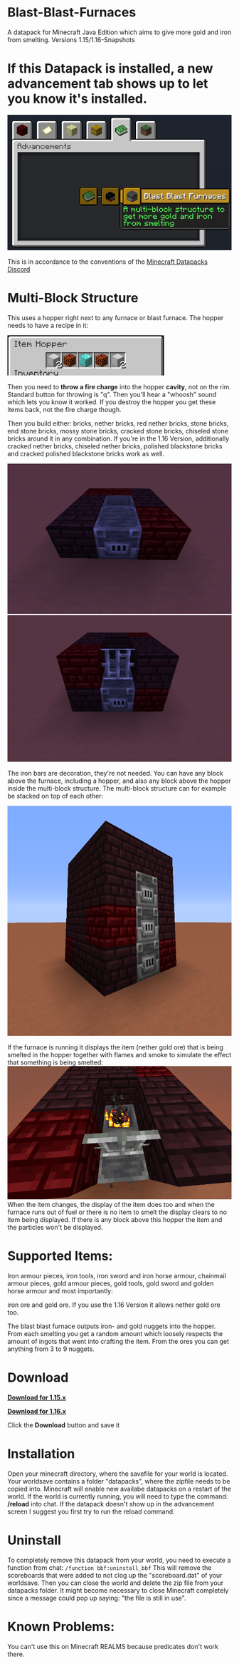 # Blast-Blast-Furnaces
A datapack for Minecraft Java Edition which aims to give more gold and iron from smelting. Versions 1.15/1.16-Snapshots

# If this Datapack is installed, a new advancement tab shows up to let you know it's installed.

![Tab](https://github.com/Elemend/Blast-Blast-Furnaces/blob/master/Pictures/2020-03-25_21.13.06.png)

This is in accordance to the conventions of the [Minecraft Datapacks Discord](https://discord.gg/56ySADc)

# Multi-Block Structure

This uses a hopper right next to any furnace or blast furnace. The hopper needs to have a recipe in it:

![Tab](https://github.com/Elemend/Blast-Blast-Furnaces/blob/master/Pictures/2020-03-26_17.55.19.png)

Then you need to **throw a fire charge** into the hopper **cavity**, not on the rim. Standard button for throwing is "q". Then you'll hear a "whoosh" sound which lets you know it worked. If you destroy the hopper you get these items back, not the fire charge though.

Then you build either: bricks, nether bricks, red nether bricks, stone bricks, end stone bricks, mossy stone bricks, cracked stone bricks, chiseled stone bricks around it in any combination. If you're in the 1.16 Version, additionally cracked nether bricks, chiseled nether bricks, polished blackstone bricks and cracked polished blackstone bricks work as well.

![Tab](https://github.com/Elemend/Blast-Blast-Furnaces/blob/master/Pictures/2020-03-25_21.10.15.png)
![Tab](https://github.com/Elemend/Blast-Blast-Furnaces/blob/master/Pictures/2020-03-25_21.10.57.png)

The iron bars are decoration, they're not needed. You can have any block above the furnace, including a hopper, and also any block above the hopper inside the multi-block structure.
The multi-block structure can for example be stacked on top of each other:

![Tab](https://github.com/Elemend/Blast-Blast-Furnaces/blob/master/Pictures/2020-03-26_18.09.31.png)

If the furnace is running it displays the item (nether gold ore) that is being smelted in the hopper together with flames and smoke to simulate the effect that something is being smelted:
![Tab](https://github.com/Elemend/Blast-Blast-Furnaces/blob/master/Pictures/2020-03-26_17.41.02.png)
When the item changes, the display of the item does too and when the furnace runs out of fuel or there is no item to smelt the display clears to no item being displayed. If there is any block above this hopper the item and the particles won't be displayed.


# Supported Items:

Iron armour pieces, iron tools, iron sword and iron horse armour, 
chainmail armour pieces, 
gold armour pieces, gold tools, gold sword and golden horse armour
and most importantly:

iron ore and gold ore.
If you use the 1.16 Version it allows nether gold ore too.

The blast blast furnace outputs iron- and gold nuggets into the hopper. From each smelting you get a random amount which loosely respects the amount of ingots that went into crafting the item. From the ores you can get anything from 3 to 9 nuggets.


# Download

[**Download for 1.15.x**](https://github.com/Elemend/Blast-Blast-Furnaces/blob/master/1.15/blast_blast_furnaces_1.15.zip)

[**Download for 1.16.x**](https://github.com/Elemend/Blast-Blast-Furnaces/blob/master/1.16/blast_blast_furnaces_1.16.zip)

Click the **Download** button and save it


# Installation

Open your minecraft directory, where the savefile for your world is located. Your worldsave contains a folder "datapacks", where the zipfile needs to be copied into. Minecraft will enable new availabe datapacks on a restart of the world. If the world is currently running, you will need to type the command: **/reload** into chat. If the datapack doesn't show up in the advancement screen I suggest you first try to run the reload command.

# Uninstall

To completely remove this datapack from your world, you need to execute a function from chat: `/function bbf:uninstall_bbf` 
This will remove the scoreboards that were added to not clog up the "scoreboard.dat" of your worldsave. Then you can close the world and delete the zip file from your datapacks folder. It might become necessary to close Minecraft completely since a message could pop up saying: "the file is still in use".

# Known Problems:

You can't use this on Minecraft REALMS because predicates don't work there.
